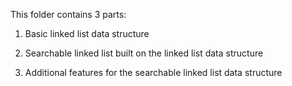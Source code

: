 This folder contains 3 parts:

1) Basic linked list data structure

2) Searchable linked list built on the linked list data structure

3) Additional features for the searchable linked list data structure
